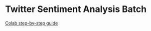# Twitter Sentiment Analysis Batch

[Colab step-by-step guide](https://colab.research.google.com/drive/1V-xYFrgkmIeuACZMDIxy5bMtyuSPB-Zg)